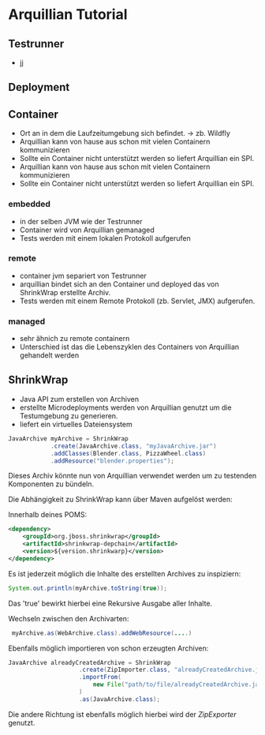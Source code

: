 # Arquillian Tutorial
## Testrunner
- jj
## Deployment
## Container 
- Ort an in dem die Laufzeitumgebung sich befindet.
-> zb. Wildfly
- Arquillian kann von hause aus schon mit vielen Containern kommunizieren
- Sollte ein Container nicht unterstützt werden so liefert Arquillian ein SPI.
- Arquillian kann von hause aus schon mit vielen Containern kommunizieren
- Sollte ein Container nicht unterstützt werden so liefert Arquillian ein SPI.

### embedded
- in der selben JVM wie der Testrunner
- Container wird von Arquillian gemanaged
- Tests werden mit einem lokalen Protokoll aufgerufen
### remote
- container jvm separiert von Testrunner
- arquillian bindet sich an den Container und deployed das von ShrinkWrap erstellte Archiv. 
- Tests werden mit einem Remote Protokoll (zb. Servlet, JMX) aufgerufen. 

### managed
- sehr ähnich zu remote containern
- Unterschied ist das die Lebenszyklen des Containers von Arquillian gehandelt werden

## ShrinkWrap
- Java API zum erstellen von Archiven 
- erstellte Microdeployments werden von Arquillian genutzt um die Testumgebung zu generieren.
- liefert ein virtuelles Dateiensystem

```java
JavaArchive myArchive = ShrinkWrap
			.create(JavaArchive.class, "myJavaArchive.jar")
 			.addClasses(Blender.class, PizzaWheel.class)
  			.addResource("blender.properties");
```

Dieses Archiv könnte nun von Arquillian verwendet werden um zu testenden Komponenten zu bündeln.

Die Abhängigkeit zu ShrinkWrap kann über Maven aufgelöst werden:

Innerhalb deines POMS:

```xml
<dependency>
	<groupId>org.jboss.shrinkwrap</groupId>
	<artifactId>shrinkwrap-depchain</artifactId>
	<version>${version.shrinkwarp}</version>
</dependency>
```
Es ist jederzeit möglich die Inhalte des erstellten Archives zu inspiziern:
```java
System.out.println(myArchive.toString(true));
```
Das 'true' bewirkt hierbei eine Rekursive Ausgabe aller Inhalte.


Wechseln zwischen den Archivarten: 
```java
 myArchive.as(WebArchive.class).addWebResource(....)
```

Ebenfalls möglich importieren von schon erzeugten Archiven:

```java
JavaArchive alreadyCreatedArchive = ShrinkWrap
					.create(ZipImporter.class, "alreadyCreatedArchive.jar")
					.importFrom(
						new File("path/to/file/alreadyCreatedArchive.jar")
 					)
					.as(JavaArchive.class);
```

Die andere Richtung ist ebenfalls möglich hierbei wird der *ZipExporter* genutzt.
			
